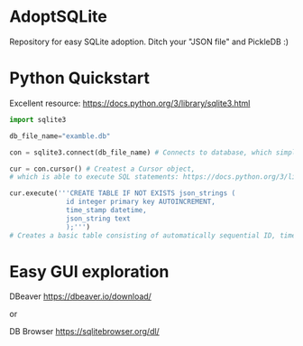 # AdoptSQLite
Repository for easy SQLite adoption. Ditch your "JSON file" and PickleDB :)

# Python Quickstart

Excellent resource: https://docs.python.org/3/library/sqlite3.html

```py
import sqlite3

db_file_name="examble.db"

con = sqlite3.connect(db_file_name) # Connects to database, which simply means opening the single file

cur = con.cursor() # Createst a Cursor object,
# which is able to execute SQL statements: https://docs.python.org/3/library/sqlite3.html#sqlite3.Cursor

cur.execute('''CREATE TABLE IF NOT EXISTS json_strings (
              id integer primary key AUTOINCREMENT,
              time_stamp datetime,
              json_string text
              );''')
# Creates a basic table consisting of automatically sequential ID, timestamp and json string column (or attribute)
```

# Easy GUI exploration
 DBeaver https://dbeaver.io/download/
 
 or
 
 DB Browser https://sqlitebrowser.org/dl/

